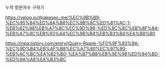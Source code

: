 누적 방문자수 구하기

https://velog.io/@jakeseo_me/%EC%9B%B9-%EC%95%84%ED%8A%B8%EC%9B%8C%ED%81%AC-1-%EB%82%98%EB%A7%8C%EC%9D%98-%ED%8C%8C%EB%8F%84-%EB%A7%8C%EB%93%A4%EC%96%B4%EB%B3%B4%EA%B8%B0

https://inpa.tistory.com/entry/jQuery-Ripple-%F0%9F%93%9A-%EC%9D%B4%EB%AF%B8%EC%A7%80%EC%97%90-%EB%AC%BC%EA%B2%B0-%EA%B7%B8%EB%9E%98%ED%94%BD-%ED%9A%A8%EA%B3%BC
